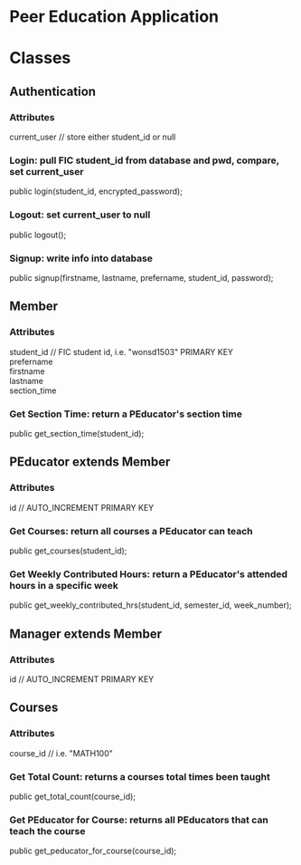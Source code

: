 # Peer Education Application

# Classes

## Authentication
### Attributes 
current_user // store either student_id or null
### Login: pull FIC student_id from database and pwd, compare, set current_user 
public login(student_id, encrypted_password);
### Logout: set current_user to null 
public logout();
### Signup: write info into database 
public signup(firstname, lastname, prefername, student_id, password);

## Member
### Attributes
student_id // FIC student id, i.e. "wonsd1503" PRIMARY KEY <br />
prefername <br />
firstname <br />
lastname <br />
section_time <br />
### Get Section Time: return a PEducator's section time
public get_section_time(student_id);

## PEducator extends Member
### Attributes
id // AUTO_INCREMENT PRIMARY KEY
### Get Courses: return all courses a PEducator can teach
public get_courses(student_id); 
### Get Weekly Contributed Hours: return a PEducator's attended hours in a specific week
public get_weekly_contributed_hrs(student_id, semester_id, week_number);

## Manager extends Member
### Attributes
id // AUTO_INCREMENT PRIMARY KEY

## Courses
### Attributes
course_id // i.e. "MATH100"
### Get Total Count: returns a courses total times been taught
public get_total_count(course_id);
### Get PEducator for Course: returns all PEducators that can teach the course
public get_peducator_for_course(course_id);


